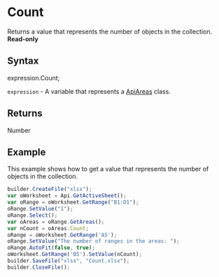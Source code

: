 # Count

Returns a value that represents the number of objects in the collection. **Read-only**

## Syntax

expression.Count;

`expression` - A variable that represents a [ApiAreas](../ApiAreas.md) class.

## Returns

Number

## Example

This example shows how to get a value that represents the number of objects in the collection.

```javascript
builder.CreateFile("xlsx");
var oWorksheet = Api.GetActiveSheet();
var oRange = oWorksheet.GetRange("B1:D1");
oRange.SetValue("1");
oRange.Select();
var oAreas = oRange.GetAreas();
var nCount = oAreas.Count;
oRange = oWorksheet.GetRange('A5');
oRange.SetValue("The number of ranges in the areas: ");
oRange.AutoFit(false, true);
oWorksheet.GetRange('B5').SetValue(nCount);
builder.SaveFile("xlsx", "Count.xlsx");
builder.CloseFile();
```